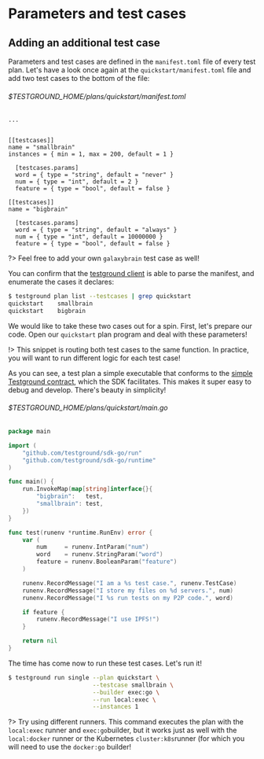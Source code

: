 # Parameters and test cases

## Adding an additional test case

Parameters and test cases are defined in the `manifest.toml` file of every test plan. Let's have a look once again at the `quickstart/manifest.toml` file and add two test cases to the bottom of the file:

###### $TESTGROUND\_HOME/plans/quickstart/manifest.toml
```text
...


[[testcases]]
name = "smallbrain"
instances = { min = 1, max = 200, default = 1 }

  [testcases.params]
  word = { type = "string", default = "never" }
  num = { type = "int", default = 2 }
  feature = { type = "bool", default = false }

[[testcases]]
name = "bigbrain"

  [testcases.params]
  word = { type = "string", default = "always" }
  num = { type = "int", default = 10000000 }
  feature = { type = "bool", default = false }
```

?> Feel free to add your own `galaxybrain` test case as well!

You can confirm that the [testground client](../concepts-and-architecture/daemon-and-client.md#testground-client) is able to parse the manifest, and enumerate the cases it declares:

```bash
$ testground plan list --testcases | grep quickstart
quickstart    smallbrain
quickstart    bigbrain
```

We would like to take these two cases out for a spin. First, let's prepare our code. Open our `quickstart` plan program and deal with these parameters!

!> This snippet is routing both test cases to the same function. In practice, you will want to run different logic for each test case!

As you can see, a test plan a simple executable that conforms to the [simple Testground contract](../concepts-and-architecture/test-structure.md#the-test-plan-less-than-greater-than-testground-contract), which the SDK facilitates. This makes it super easy to debug and develop. There's beauty in simplicity!

###### $TESTGROUND\_HOME/plans/quickstart/main.go
```go
package main

import (
	"github.com/testground/sdk-go/run"
	"github.com/testground/sdk-go/runtime"
)

func main() {
	run.InvokeMap(map[string]interface{}{
		"bigbrain":   test,
		"smallbrain": test,
	})
}

func test(runenv *runtime.RunEnv) error {
	var (
		num     = runenv.IntParam("num")
		word    = runenv.StringParam("word")
		feature = runenv.BooleanParam("feature")
	)

	runenv.RecordMessage("I am a %s test case.", runenv.TestCase)
	runenv.RecordMessage("I store my files on %d servers.", num)
	runenv.RecordMessage("I %s run tests on my P2P code.", word)

	if feature {
		runenv.RecordMessage("I use IPFS!")
	}

	return nil
}
```

The time has come now to run these test cases. Let's run it!

```bash
$ testground run single --plan quickstart \
                        --testcase smallbrain \
                        --builder exec:go \
                        --run local:exec \
                        --instances 1
```

?> Try using different runners. This command executes the plan with the `local:exec` runner and `exec:go`builder, but it works just as well with the `local:docker` runner or the Kubernetes `cluster:k8s`runner \(for which you will need to use the `docker:go` builder!
